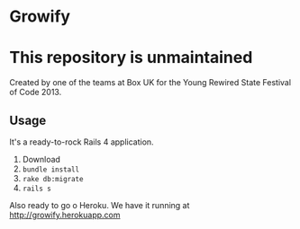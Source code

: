 # Growify

# This repository is unmaintained

Created by one of the teams at Box UK for the Young Rewired State Festival of Code 2013.

## Usage
It's a ready-to-rock Rails 4 application. 

1. Download
2. `bundle install`
3. `rake db:migrate`
4. `rails s`

Also ready to go o Heroku. We have it running at http://growify.herokuapp.com
